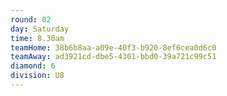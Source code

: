 ```yaml
---
round: 02
day: Saturday
time: 8.30am
teamHome: 38b6b8aa-a09e-40f3-b920-8ef6cea0d6c0
teamAway: ad3921cd-dbe5-4301-bbd0-39a721c99c51
diamond: 6
division: U8
---
```

